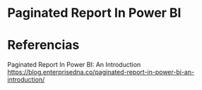 # Paginated Report In Power BI

# Referencias

Paginated Report In Power BI: An Introduction
https://blog.enterprisedna.co/paginated-report-in-power-bi-an-introduction/